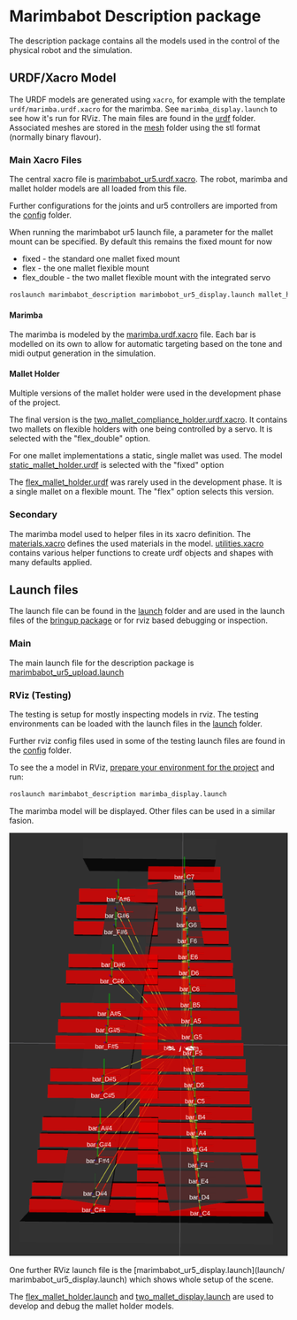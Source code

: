# Marimbabot Description package

The description package contains all the models used in the control of the physical robot and the simulation.

## URDF/Xacro Model

The URDF models are generated using `xacro`, for example with the template `urdf/marimba.urdf.xacro` for the marimba.
See `marimba_display.launch` to see how it's run for RViz.
The main files are found in the [urdf](urdf/) folder.
Associated meshes are stored in the [mesh](mesh/) folder using the stl format (normally binary flavour).

<!-- TODO What is with the gazebo_gripper_transmissions.xacro file? -->
### Main Xacro Files

The central xacro file is [marimbabot_ur5.urdf.xacro](urdf/marimbabot_ur5.urdf.xacro).
The robot, marimba and mallet holder models are all loaded from this file.

Further configurations for the joints and ur5 controllers are imported from the [config](config/) folder.

When running the marimbabot ur5 launch file, a parameter for the mallet mount can be specified. By default this remains the fixed mount for now  
- fixed - the standard one mallet fixed mount
- flex - the one mallet flexible mount
- flex_double - the two mallet flexible mount with the integrated servo
```bash
roslaunch marimbabot_description marimbobot_ur5_display.launch mallet_holder_type:="flex_double"
```

#### Marimba

The marimba is modeled by the [marimba.urdf.xacro](urdf/marimba.urdf.xacro) file.
Each bar is modelled on its own to allow for automatic targeting based on the tone and midi output generation in the simulation.

<!-- Please expand if there is more to say here -->

#### Mallet Holder
Multiple versions of the mallet holder were used in the development phase of the project.

The final version is the [two_mallet_compliance_holder.urdf.xacro](urdf/two_mallet_compliance_holder.urdf.xacro). It contains two mallets on flexible holders with one being controlled by a servo.
It is selected with the "flex_double" option.

For one mallet implementations a static, single mallet was used.
The model [static_mallet_holder.urdf](urdf/static_mallet_holder.urdf) is selected with the "fixed" option

The [flex_mallet_holder.urdf](urdf/flex_mallet_holder.urdf) was rarely used in the development phase.
It is a single mallet on a flexible mount. The "flex" option selects this version.

### Secondary
The marimba model used to helper files in its xacro definition.
The [materials.xacro](urdf/materials.xacro) defines the used materials in the model.
[utilities.xacro](urdf/utilities.xacro) contains various helper functions to create urdf objects and shapes with many defaults applied.

## Launch files
The launch file can be found in the [launch](launch/) folder and are used in the launch files of the [bringup package](../marimbabot_bringup/) or for rviz based debugging or inspection.
### Main

The main launch file for the description package is [marimbabot_ur5_upload.launch](launch/marimbabot_ur5_upload.launch)
### RViz (Testing)

The testing is setup for mostly inspecting models in rviz. The testing environments can be loaded with the launch files in the [launch](launch/) folder.

Further rviz config files used in some of the testing launch files are found in the [config](config/) folder.

To see the a model in RViz, [prepare your environment for the project](../README.md#setup) and run:

```bash
roslaunch marimbabot_description marimba_display.launch
```
The marimba model will be displayed. Other files can be used in a similar fasion.

![Marimba](extra/marimba_sim.png)

One further RViz launch file is the [marimbabot_ur5_display.launch](launch/ marimbabot_ur5_display.launch) which shows whole setup of the scene.

The [flex_mallet_holder.launch](launch/flex_mallet_holder.launch) and [two_mallet_display.launch](launch/two_mallet_display.launch) are used to develop and debug the mallet holder models.